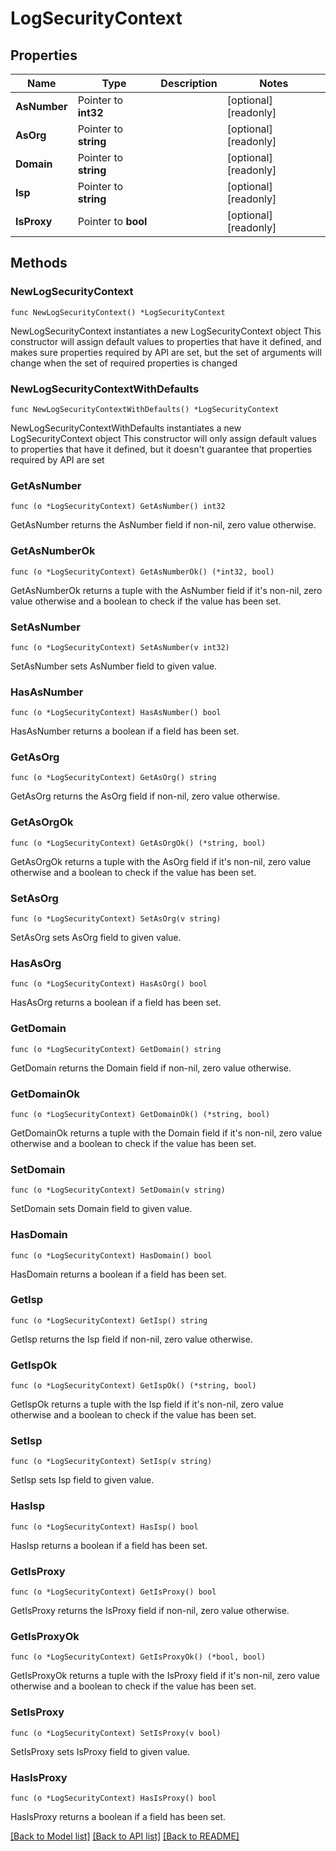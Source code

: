 # LogSecurityContext

## Properties

Name | Type | Description | Notes
------------ | ------------- | ------------- | -------------
**AsNumber** | Pointer to **int32** |  | [optional] [readonly] 
**AsOrg** | Pointer to **string** |  | [optional] [readonly] 
**Domain** | Pointer to **string** |  | [optional] [readonly] 
**Isp** | Pointer to **string** |  | [optional] [readonly] 
**IsProxy** | Pointer to **bool** |  | [optional] [readonly] 

## Methods

### NewLogSecurityContext

`func NewLogSecurityContext() *LogSecurityContext`

NewLogSecurityContext instantiates a new LogSecurityContext object
This constructor will assign default values to properties that have it defined,
and makes sure properties required by API are set, but the set of arguments
will change when the set of required properties is changed

### NewLogSecurityContextWithDefaults

`func NewLogSecurityContextWithDefaults() *LogSecurityContext`

NewLogSecurityContextWithDefaults instantiates a new LogSecurityContext object
This constructor will only assign default values to properties that have it defined,
but it doesn't guarantee that properties required by API are set

### GetAsNumber

`func (o *LogSecurityContext) GetAsNumber() int32`

GetAsNumber returns the AsNumber field if non-nil, zero value otherwise.

### GetAsNumberOk

`func (o *LogSecurityContext) GetAsNumberOk() (*int32, bool)`

GetAsNumberOk returns a tuple with the AsNumber field if it's non-nil, zero value otherwise
and a boolean to check if the value has been set.

### SetAsNumber

`func (o *LogSecurityContext) SetAsNumber(v int32)`

SetAsNumber sets AsNumber field to given value.

### HasAsNumber

`func (o *LogSecurityContext) HasAsNumber() bool`

HasAsNumber returns a boolean if a field has been set.

### GetAsOrg

`func (o *LogSecurityContext) GetAsOrg() string`

GetAsOrg returns the AsOrg field if non-nil, zero value otherwise.

### GetAsOrgOk

`func (o *LogSecurityContext) GetAsOrgOk() (*string, bool)`

GetAsOrgOk returns a tuple with the AsOrg field if it's non-nil, zero value otherwise
and a boolean to check if the value has been set.

### SetAsOrg

`func (o *LogSecurityContext) SetAsOrg(v string)`

SetAsOrg sets AsOrg field to given value.

### HasAsOrg

`func (o *LogSecurityContext) HasAsOrg() bool`

HasAsOrg returns a boolean if a field has been set.

### GetDomain

`func (o *LogSecurityContext) GetDomain() string`

GetDomain returns the Domain field if non-nil, zero value otherwise.

### GetDomainOk

`func (o *LogSecurityContext) GetDomainOk() (*string, bool)`

GetDomainOk returns a tuple with the Domain field if it's non-nil, zero value otherwise
and a boolean to check if the value has been set.

### SetDomain

`func (o *LogSecurityContext) SetDomain(v string)`

SetDomain sets Domain field to given value.

### HasDomain

`func (o *LogSecurityContext) HasDomain() bool`

HasDomain returns a boolean if a field has been set.

### GetIsp

`func (o *LogSecurityContext) GetIsp() string`

GetIsp returns the Isp field if non-nil, zero value otherwise.

### GetIspOk

`func (o *LogSecurityContext) GetIspOk() (*string, bool)`

GetIspOk returns a tuple with the Isp field if it's non-nil, zero value otherwise
and a boolean to check if the value has been set.

### SetIsp

`func (o *LogSecurityContext) SetIsp(v string)`

SetIsp sets Isp field to given value.

### HasIsp

`func (o *LogSecurityContext) HasIsp() bool`

HasIsp returns a boolean if a field has been set.

### GetIsProxy

`func (o *LogSecurityContext) GetIsProxy() bool`

GetIsProxy returns the IsProxy field if non-nil, zero value otherwise.

### GetIsProxyOk

`func (o *LogSecurityContext) GetIsProxyOk() (*bool, bool)`

GetIsProxyOk returns a tuple with the IsProxy field if it's non-nil, zero value otherwise
and a boolean to check if the value has been set.

### SetIsProxy

`func (o *LogSecurityContext) SetIsProxy(v bool)`

SetIsProxy sets IsProxy field to given value.

### HasIsProxy

`func (o *LogSecurityContext) HasIsProxy() bool`

HasIsProxy returns a boolean if a field has been set.


[[Back to Model list]](../README.md#documentation-for-models) [[Back to API list]](../README.md#documentation-for-api-endpoints) [[Back to README]](../README.md)


